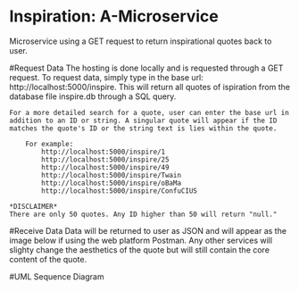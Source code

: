 # Inspiration: A-Microservice

Microservice using a GET request to return inspirational quotes back to user.

#Request Data
The hosting is done locally and is requested through a GET request. To request data, simply type in the base url: http://localhost:5000/inspire.
This will return all quotes of ispiration from the database file inspire.db through a SQL query. 
```
For a more detailed search for a quote, user can enter the base url in addition to an ID or string. A singular quote will appear if the ID matches the quote's ID or the string text is lies within the quote.
```
```
    For example: 
        http://localhost:5000/inspire/1
        http://localhost:5000/inspire/25
        http://localhost:5000/inspire/49
        http://localhost:5000/inspire/Twain
        http://localhost:5000/inspire/oBaMa
        http://localhost:5000/inspire/ConfuCIUS
 ```
```        
*DISCLAIMER*
There are only 50 quotes. Any ID higher than 50 will return "null."
```
#Receive Data
Data will be returned to user as JSON and will appear as the image below if using the web platform Postman. Any other services will slighty change the aesthetics of the quote but will still contain the core content of the quote.

#UML Sequence Diagram
